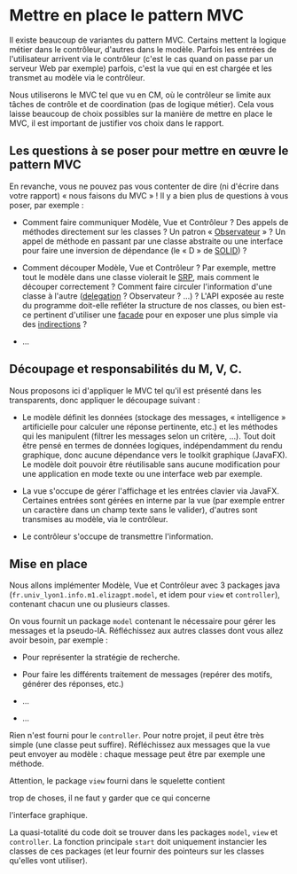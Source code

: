 <!-- LTeX: language=fr -->
# Mettre en place le pattern MVC

Il existe beaucoup de variantes du pattern MVC. 
Certains mettent la logique métier dans le contrôleur, d'autres dans le modèle. 
Parfois les entrées de l'utilisateur arrivent via le contrôleur (c'est
le cas quand on passe par un serveur Web par exemple) parfois, c'est la
vue qui en est chargée et les transmet au modèle via le contrôleur.

Nous utiliserons le MVC tel que vu en CM, où le contrôleur se limite aux tâches
de contrôle et de coordination (pas de logique métier). Cela vous laisse
beaucoup de choix possibles sur la manière de mettre en place le MVC, il est
important de justifier vos choix dans le rapport.

## Les questions à se poser pour mettre en œuvre le pattern MVC

En revanche, vous ne pouvez pas vous contenter de dire (ni d'écrire dans votre rapport) « nous faisons du MVC » ! 
Il y a bien plus de questions à vous poser, par exemple :

* Comment faire communiquer Modèle, Vue et Contrôleur ? Des appels de
  méthodes directement sur les classes ? Un patron
  « [Observateur](https://en.wikipedia.org/wiki/Observer_pattern) » ?
  Un appel de méthode en passant par une classe abstraite ou une
  interface pour faire une inversion de dépendance (le « D » de
  [SOLID](https://en.wikipedia.org/wiki/SOLID)) ?
  
* Comment découper Modèle, Vue et Contrôleur ? Par exemple, mettre
  tout le modèle dans une classe violerait le
  [SRP](https://en.wikipedia.org/wiki/Single_responsibility_principle),
  mais comment le découper correctement ? Comment faire circuler
  l'information d'une classe à l'autre
  ([delegation](https://en.wikipedia.org/wiki/Delegation_pattern) ?
  Observateur ? ...) ? L'API exposée au reste du programme doit-elle
  refléter la structure de nos classes, ou bien est-ce pertinent
  d'utiliser une
  [facade](https://en.wikipedia.org/wiki/Facade_pattern) pour en
  exposer une plus simple via des
  [indirections](https://en.wikipedia.org/wiki/GRASP_(object-oriented_design)#Indirection) ?
  
* ...

## Découpage et responsabilités du M, V, C.

Nous proposons ici d'appliquer le MVC tel qu'il est présenté dans les
transparents, donc appliquer le découpage suivant :

* Le modèle définit les données (stockage des messages, « intelligence »
  artificielle pour calculer une réponse pertinente, etc.)
  et les méthodes qui les manipulent (filtrer les messages selon un critère,
  ...). Tout doit être pensé en termes de données logiques,
  indépendamment du rendu graphique, donc aucune dépendance vers le toolkit
  graphique (JavaFX). Le modèle doit pouvoir être réutilisable sans aucune
  modification pour une application en mode texte ou une interface web par
  exemple.

  <!-- - Aucune référence à un nombre de pixels. Un poney peut par exemple -->
  <!--   être défini par sa rangée (`int`) et par sa progression dans un -->
  <!--   tour (`double` compris entre `0.0` et `1.0`). -->
  <!-- - Aucune référence à des noms de touches au clavier. Par exemple, le -->
  <!--   modèle doit recevoir l'information « l'utilisateur a demandé à -->
  <!--   passer le Poney numéro 2 en mode boost », mais pas « l'utilisateur -->
  <!--   a appuyé sur la touche ... » (qui est du domaine de la vue). -->

* La vue s'occupe de gérer l'affichage et les entrées clavier via
  JavaFX. Certaines entrées sont gérées en interne par la vue (par
  exemple entrer un caractère dans un champ texte sans le valider),
  d'autres sont transmises au modèle, via le contrôleur.

* Le contrôleur s'occupe de transmettre l'information.

## Mise en place

Nous allons implémenter Modèle, Vue et Contrôleur avec 3 packages
java (`fr.univ_lyon1.info.m1.elizagpt.model`, et idem pour `view`
et `controller`), contenant chacun une ou plusieurs classes.

On vous fournit un package `model` contenant le nécessaire pour gérer les
messages et la pseudo-IA. Réfléchissez aux autres classes dont vous allez avoir
besoin, par exemple :

* Pour représenter la stratégie de recherche.

* Pour faire les différents traitement de messages (repérer des motifs, générer des réponses, etc.)

* ...

<!-- * Dès que la requête devient non-triviale, il peut être nécessaire de
  la découper, par exemple via le pattern
  [Composite](https://en.wikipedia.org/wiki/Composite_pattern). -->

* ...

Rien n'est fourni pour le `controller`. Pour notre projet, il peut être
très simple (une classe peut suffire). Réfléchissez aux messages que
la vue peut envoyer au modèle : chaque message peut être par exemple
une méthode.

Attention, le package `view` fourni dans le squelette contient
<!-- **beaucoup** --> trop de choses, il ne faut y garder que ce qui concerne
l'interface graphique.

La quasi-totalité du code doit se trouver dans les packages `model`,
`view` et `controller`. La fonction principale `start` doit uniquement
instancier les classes de ces packages (et leur fournir des pointeurs
sur les classes qu'elles vont utiliser).

